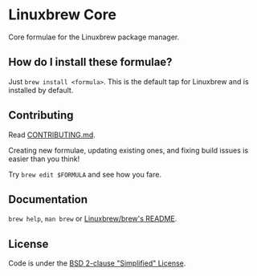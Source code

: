 # Linuxbrew Core
Core formulae for the Linuxbrew package manager.

## How do I install these formulae?
Just `brew install <formula>`. This is the default tap for Linuxbrew and is installed by default.

## Contributing
Read [CONTRIBUTING.md](/CONTRIBUTING.md).

Creating new formulae, updating existing ones, and fixing build issues is easier than you think!

Try `brew edit $FORMULA` and see how you fare.

## Documentation
`brew help`, `man brew` or [Linuxbrew/brew's README](https://github.com/Linuxbrew/brew#linuxbrew).

## License
Code is under the [BSD 2-clause "Simplified" License](https://github.com/Linuxbrew/homebrew-core/blob/master/LICENSE.txt).
